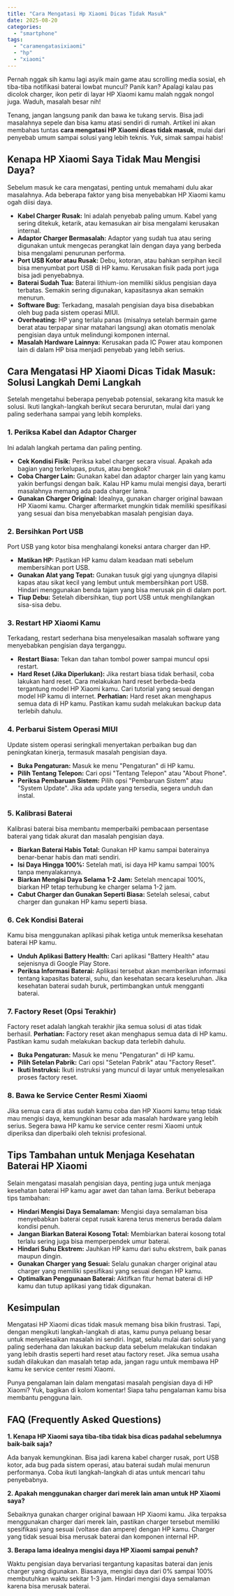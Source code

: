 ```yaml
---
title: "Cara Mengatasi Hp Xiaomi Dicas Tidak Masuk"
date: 2025-08-20
categories: 
  - "smartphone"
tags: 
  - "caramengatasixiaomi"
  - "hp"
  - "xiaomi"
---
```


Pernah nggak sih kamu lagi asyik main game atau scrolling media sosial, eh tiba-tiba notifikasi baterai lowbat muncul? Panik kan? Apalagi kalau pas dicolok charger, ikon petir di layar HP Xiaomi kamu malah nggak nongol juga. Waduh, masalah besar nih!

Tenang, jangan langsung panik dan bawa ke tukang servis. Bisa jadi masalahnya sepele dan bisa kamu atasi sendiri di rumah. Artikel ini akan membahas tuntas **cara mengatasi HP Xiaomi dicas tidak masuk**, mulai dari penyebab umum sampai solusi yang lebih teknis. Yuk, simak sampai habis!

## Kenapa HP Xiaomi Saya Tidak Mau Mengisi Daya?

Sebelum masuk ke cara mengatasi, penting untuk memahami dulu akar masalahnya. Ada beberapa faktor yang bisa menyebabkan HP Xiaomi kamu ogah diisi daya.

- **Kabel Charger Rusak:** Ini adalah penyebab paling umum. Kabel yang sering ditekuk, ketarik, atau kemasukan air bisa mengalami kerusakan internal.
- **Adaptor Charger Bermasalah:** Adaptor yang sudah tua atau sering digunakan untuk mengecas perangkat lain dengan daya yang berbeda bisa mengalami penurunan performa.
- **Port USB Kotor atau Rusak:** Debu, kotoran, atau bahkan serpihan kecil bisa menyumbat port USB di HP kamu. Kerusakan fisik pada port juga bisa jadi penyebabnya.
- **Baterai Sudah Tua:** Baterai lithium-ion memiliki siklus pengisian daya terbatas. Semakin sering digunakan, kapasitasnya akan semakin menurun.
- **Software Bug:** Terkadang, masalah pengisian daya bisa disebabkan oleh bug pada sistem operasi MIUI.
- **Overheating:** HP yang terlalu panas (misalnya setelah bermain game berat atau terpapar sinar matahari langsung) akan otomatis menolak pengisian daya untuk melindungi komponen internal.
- **Masalah Hardware Lainnya:** Kerusakan pada IC Power atau komponen lain di dalam HP bisa menjadi penyebab yang lebih serius.

## Cara Mengatasi HP Xiaomi Dicas Tidak Masuk: Solusi Langkah Demi Langkah

Setelah mengetahui beberapa penyebab potensial, sekarang kita masuk ke solusi. Ikuti langkah-langkah berikut secara berurutan, mulai dari yang paling sederhana sampai yang lebih kompleks.

### 1\. Periksa Kabel dan Adaptor Charger

Ini adalah langkah pertama dan paling penting.

- **Cek Kondisi Fisik:** Periksa kabel charger secara visual. Apakah ada bagian yang terkelupas, putus, atau bengkok?
- **Coba Charger Lain:** Gunakan kabel dan adaptor charger lain yang kamu yakin berfungsi dengan baik. Kalau HP kamu mulai mengisi daya, berarti masalahnya memang ada pada charger lama.
- **Gunakan Charger Original:** Idealnya, gunakan charger original bawaan HP Xiaomi kamu. Charger aftermarket mungkin tidak memiliki spesifikasi yang sesuai dan bisa menyebabkan masalah pengisian daya.

### 2\. Bersihkan Port USB

Port USB yang kotor bisa menghalangi koneksi antara charger dan HP.

- **Matikan HP:** Pastikan HP kamu dalam keadaan mati sebelum membersihkan port USB.
- **Gunakan Alat yang Tepat:** Gunakan tusuk gigi yang ujungnya dilapisi kapas atau sikat kecil yang lembut untuk membersihkan port USB. Hindari menggunakan benda tajam yang bisa merusak pin di dalam port.
- **Tiup Debu:** Setelah dibersihkan, tiup port USB untuk menghilangkan sisa-sisa debu.

### 3\. Restart HP Xiaomi Kamu

Terkadang, restart sederhana bisa menyelesaikan masalah software yang menyebabkan pengisian daya terganggu.

- **Restart Biasa:** Tekan dan tahan tombol power sampai muncul opsi restart.
- **Hard Reset (Jika Diperlukan):** Jika restart biasa tidak berhasil, coba lakukan hard reset. Cara melakukan hard reset berbeda-beda tergantung model HP Xiaomi kamu. Cari tutorial yang sesuai dengan model HP kamu di internet. **Perhatian:** Hard reset akan menghapus semua data di HP kamu. Pastikan kamu sudah melakukan backup data terlebih dahulu.

### 4\. Perbarui Sistem Operasi MIUI

Update sistem operasi seringkali menyertakan perbaikan bug dan peningkatan kinerja, termasuk masalah pengisian daya.

- **Buka Pengaturan:** Masuk ke menu "Pengaturan" di HP kamu.
- **Pilih Tentang Telepon:** Cari opsi "Tentang Telepon" atau "About Phone".
- **Periksa Pembaruan Sistem:** Pilih opsi "Pembaruan Sistem" atau "System Update". Jika ada update yang tersedia, segera unduh dan instal.

### 5\. Kalibrasi Baterai

Kalibrasi baterai bisa membantu memperbaiki pembacaan persentase baterai yang tidak akurat dan masalah pengisian daya.

- **Biarkan Baterai Habis Total:** Gunakan HP kamu sampai baterainya benar-benar habis dan mati sendiri.
- **Isi Daya Hingga 100%:** Setelah mati, isi daya HP kamu sampai 100% tanpa menyalakannya.
- **Biarkan Mengisi Daya Selama 1-2 Jam:** Setelah mencapai 100%, biarkan HP tetap terhubung ke charger selama 1-2 jam.
- **Cabut Charger dan Gunakan Seperti Biasa:** Setelah selesai, cabut charger dan gunakan HP kamu seperti biasa.

### 6\. Cek Kondisi Baterai

Kamu bisa menggunakan aplikasi pihak ketiga untuk memeriksa kesehatan baterai HP kamu.

- **Unduh Aplikasi Battery Health:** Cari aplikasi "Battery Health" atau sejenisnya di Google Play Store.
- **Periksa Informasi Baterai:** Aplikasi tersebut akan memberikan informasi tentang kapasitas baterai, suhu, dan kesehatan secara keseluruhan. Jika kesehatan baterai sudah buruk, pertimbangkan untuk mengganti baterai.

### 7\. Factory Reset (Opsi Terakhir)

Factory reset adalah langkah terakhir jika semua solusi di atas tidak berhasil. **Perhatian:** Factory reset akan menghapus semua data di HP kamu. Pastikan kamu sudah melakukan backup data terlebih dahulu.

- **Buka Pengaturan:** Masuk ke menu "Pengaturan" di HP kamu.
- **Pilih Setelan Pabrik:** Cari opsi "Setelan Pabrik" atau "Factory Reset".
- **Ikuti Instruksi:** Ikuti instruksi yang muncul di layar untuk menyelesaikan proses factory reset.

### 8\. Bawa ke Service Center Resmi Xiaomi

Jika semua cara di atas sudah kamu coba dan HP Xiaomi kamu tetap tidak mau mengisi daya, kemungkinan besar ada masalah hardware yang lebih serius. Segera bawa HP kamu ke service center resmi Xiaomi untuk diperiksa dan diperbaiki oleh teknisi profesional.

## Tips Tambahan untuk Menjaga Kesehatan Baterai HP Xiaomi

Selain mengatasi masalah pengisian daya, penting juga untuk menjaga kesehatan baterai HP kamu agar awet dan tahan lama. Berikut beberapa tips tambahan:

- **Hindari Mengisi Daya Semalaman:** Mengisi daya semalaman bisa menyebabkan baterai cepat rusak karena terus menerus berada dalam kondisi penuh.
- **Jangan Biarkan Baterai Kosong Total:** Membiarkan baterai kosong total terlalu sering juga bisa memperpendek umur baterai.
- **Hindari Suhu Ekstrem:** Jauhkan HP kamu dari suhu ekstrem, baik panas maupun dingin.
- **Gunakan Charger yang Sesuai:** Selalu gunakan charger original atau charger yang memiliki spesifikasi yang sesuai dengan HP kamu.
- **Optimalkan Penggunaan Baterai:** Aktifkan fitur hemat baterai di HP kamu dan tutup aplikasi yang tidak digunakan.

## Kesimpulan

Mengatasi HP Xiaomi dicas tidak masuk memang bisa bikin frustrasi. Tapi, dengan mengikuti langkah-langkah di atas, kamu punya peluang besar untuk menyelesaikan masalah ini sendiri. Ingat, selalu mulai dari solusi yang paling sederhana dan lakukan backup data sebelum melakukan tindakan yang lebih drastis seperti hard reset atau factory reset. Jika semua usaha sudah dilakukan dan masalah tetap ada, jangan ragu untuk membawa HP kamu ke service center resmi Xiaomi.

Punya pengalaman lain dalam mengatasi masalah pengisian daya di HP Xiaomi? Yuk, bagikan di kolom komentar! Siapa tahu pengalaman kamu bisa membantu pengguna lain.

## FAQ (Frequently Asked Questions)

**1\. Kenapa HP Xiaomi saya tiba-tiba tidak bisa dicas padahal sebelumnya baik-baik saja?**

Ada banyak kemungkinan. Bisa jadi karena kabel charger rusak, port USB kotor, ada bug pada sistem operasi, atau baterai sudah mulai menurun performanya. Coba ikuti langkah-langkah di atas untuk mencari tahu penyebabnya.

**2\. Apakah menggunakan charger dari merek lain aman untuk HP Xiaomi saya?**

Sebaiknya gunakan charger original bawaan HP Xiaomi kamu. Jika terpaksa menggunakan charger dari merek lain, pastikan charger tersebut memiliki spesifikasi yang sesuai (voltase dan ampere) dengan HP kamu. Charger yang tidak sesuai bisa merusak baterai dan komponen internal HP.

**3\. Berapa lama idealnya mengisi daya HP Xiaomi sampai penuh?**

Waktu pengisian daya bervariasi tergantung kapasitas baterai dan jenis charger yang digunakan. Biasanya, mengisi daya dari 0% sampai 100% membutuhkan waktu sekitar 1-3 jam. Hindari mengisi daya semalaman karena bisa merusak baterai.
